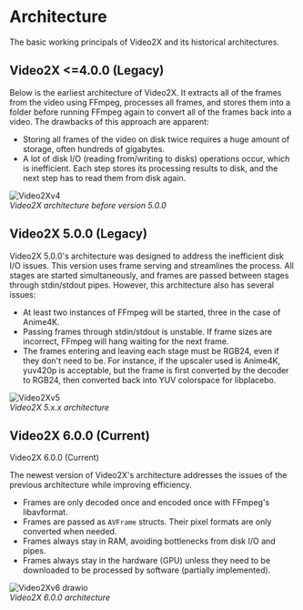 # Architecture

The basic working principals of Video2X and its historical architectures.

## Video2X <=4.0.0 (Legacy)

Below is the earliest architecture of Video2X. It extracts all of the frames from the video using FFmpeg, processes all frames, and stores them into a folder before running FFmpeg again to convert all of the frames back into a video. The drawbacks of this approach are apparent:

- Storing all frames of the video on disk twice requires a huge amount of storage, often hundreds of gigabytes.
- A lot of disk I/O (reading from/writing to disks) operations occur, which is inefficient. Each step stores its processing results to disk, and the next step has to read them from disk again.

![Video2Xv4](https://github.com/user-attachments/assets/976a93ff-efad-418f-a3e2-272e84db2d74)\
_Video2X architecture before version 5.0.0_

## Video2X 5.0.0 (Legacy)

Video2X 5.0.0's architecture was designed to address the inefficient disk I/O issues. This version uses frame serving and streamlines the process. All stages are started simultaneously, and frames are passed between stages through stdin/stdout pipes. However, this architecture also has several issues:

- At least two instances of FFmpeg will be started, three in the case of Anime4K.
- Passing frames through stdin/stdout is unstable. If frame sizes are incorrect, FFmpeg will hang waiting for the next frame.
- The frames entering and leaving each stage must be RGB24, even if they don't need to be. For instance, if the upscaler used is Anime4K, yuv420p is acceptable, but the frame is first converted by the decoder to RGB24, then converted back into YUV colorspace for libplacebo.

![Video2Xv5](https://github.com/user-attachments/assets/d1f38034-a5d3-4c7e-92bf-a5b30fa9ac72)\
_Video2X 5.x.x architecture_

## Video2X 6.0.0 (Current)

Video2X 6.0.0 (Current)

The newest version of Video2X's architecture addresses the issues of the previous architecture while improving efficiency.

- Frames are only decoded once and encoded once with FFmpeg's libavformat.
- Frames are passed as `AVFrame` structs. Their pixel formats are only converted when needed.
- Frames always stay in RAM, avoiding bottlenecks from disk I/O and pipes.
- Frames always stay in the hardware (GPU) unless they need to be downloaded to be processed by software (partially implemented).

![Video2Xv6 drawio](https://github.com/user-attachments/assets/c5d5fc3b-8688-4d50-b7c0-3b5d825a8c69)\
_Video2X 6.0.0 architecture_

